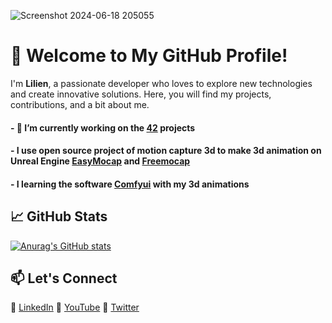 ![Screenshot 2024-06-18 205055](https://github.com/Lilien86/Lilien86/assets/125573483/5e6bfc0b-392b-40eb-9730-c6ced4b3be26)

# 🧧 Welcome to My GitHub Profile!
I'm **Lilien**, a passionate developer who loves to explore new technologies and create innovative solutions. Here, you will find my projects, contributions, and a bit about me.


####  - 🔭 I’m currently working on the [42](https://42.fr/en/homepage/) projects
#### - I use open source project of motion capture 3d to make 3d animation on Unreal Engine [EasyMocap](https://github.com/zju3dv/EasyMocap) and [Freemocap](https://github.com/freemocap/freemocap)
#### - I learning the software [Comfyui](https://github.com/comfyanonymous/ComfyUI) with my 3d animations


## 📈 GitHub Stats
[![Anurag's GitHub stats](https://github-readme-stats.vercel.app/api?username=Lilien86)](https://github.com/Lilien86/github-readme-stats)


## 📫 Let's Connect
💼 [LinkedIn](https://www.linkedin.com/in/lilien-auger-93b1b2258/)
🎥 [YouTube](https://www.youtube.com/channel/UCxgptCB1LLyliuXIEvfGAqw)
🎨 [Twitter](https://x.com/Lilien_RIG)


